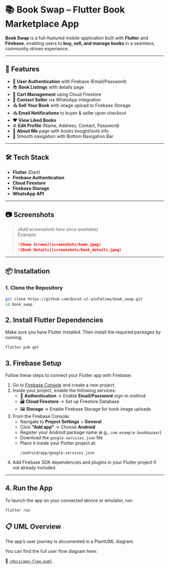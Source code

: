 # 📚 Book Swap – Flutter Book Marketplace App

**Book Swap** is a full-featured mobile application built with **Flutter** and **Firebase**, enabling users to **buy, sell, and manage books** in a seamless, community-driven experience.

---

## 🚀 Features

- 🔐 **User Authentication** with Firebase (Email/Password)
- 📚 **Book Listings** with details page
- 🛒 **Cart Management** using Cloud Firestore
- 💬 **Contact Seller** via WhatsApp integration
- 📤 **Sell Your Book** with image upload to Firebase Storage
- 📥 **Email Notifications** to buyer & seller upon checkout
- ❤️ **View Liked Books**
- ⚙️ **Edit Profile** (Name, Address, Contact, Password)
- 👤 **About Me** page with books bought/sold info
- 🧭 Smooth navigation with Bottom Navigation Bar

---

## 🛠️ Tech Stack

- **Flutter** (Dart)
- **Firebase Authentication**
- **Cloud Firestore**
- **Firebase Storage**
- **WhatsApp API**

---

## 📷 Screenshots

> *(Add screenshots here once available)*  
> Example:
> ```markdown
> ![Home Screen](screenshots/home.jpeg)
> ![Book Details](screenshots/book_details.jpeg)
> ```

---

## 📦 Installation

### 1. Clone the Repository

```bash
git clone https://github.com/Qurat-ul-ainFatima/book_swap.git
cd book_swap

```
## 2. Install Flutter Dependencies

Make sure you have Flutter installed. Then install the required packages by running:

```bash
flutter pub get

```
## 3. Firebase Setup

Follow these steps to connect your Flutter app with Firebase:

1. Go to [Firebase Console](https://console.firebase.google.com/) and create a new project.
2. Inside your project, enable the following services:
   - 🔐 **Authentication** → Enable **Email/Password** sign-in method
   - 🗃️ **Cloud Firestore** → Set up Firestore Database
   - 🖼️ **Storage** → Enable Firebase Storage for book image uploads
3. From the Firebase Console:
   - Navigate to **Project Settings** > **General**
   - Click **"Add app"** → Choose **Android**
   - Register your Android package name (e.g., `com.example.bookbazaar`)
   - Download the `google-services.json` file
   - Place it inside your Flutter project at:
     ```
     /android/app/google-services.json
     ```
4. Add Firebase SDK dependencies and plugins in your Flutter project if not already included.

---

## 4. Run the App

To launch the app on your connected device or emulator, run:

```bash
flutter run
```
## 📋 UML Overview

The app’s user journey is documented in a PlantUML diagram.

You can find the full user flow diagram here:

📄 [`/docs/app-flow.puml`](screenshots/uml.jpeg)


